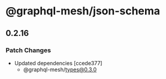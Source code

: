 # @graphql-mesh/json-schema

## 0.2.16
### Patch Changes

- Updated dependencies [ccede377]
  - @graphql-mesh/types@0.3.0
